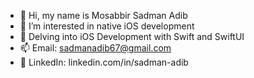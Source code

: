 - 👋 Hi, my name is Mosabbir Sadman Adib
- 👀 I’m interested in native iOS development
- 🌱 Delving into iOS Development with Swift and SwiftUI
- 📫 Email: sadmanadib67@gmail.com
- 🔗 LinkedIn: linkedin.com/in/sadman-adib

<!---
SadmanAdib/SadmanAdib is a ✨ special ✨ repository because its `README.md` (this file) appears on your GitHub profile.
You can click the Preview link to take a look at your changes.
--->
